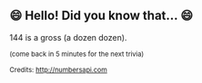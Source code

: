 ## :smile: Hello! Did you know that... :smile:
144 is a gross (a dozen dozen).

<sup>(come back in 5 minutes for the next trivia)</sup>


<sup>Credits: http://numbersapi.com</sup>
